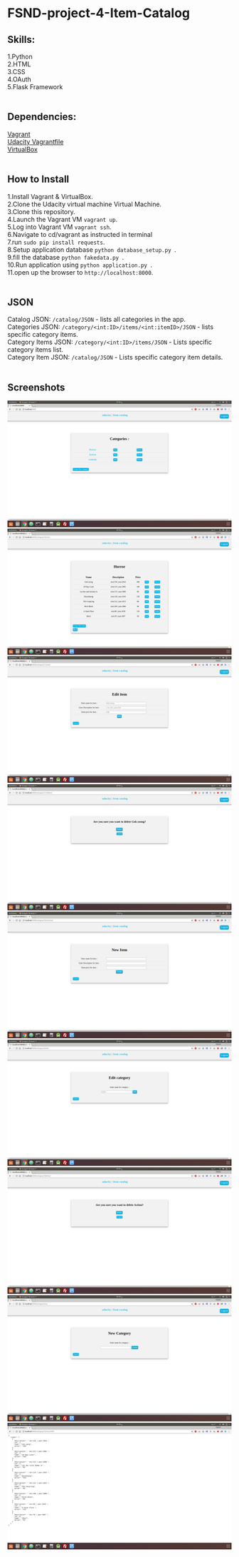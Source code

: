 # FSND-project-4-Item-Catalog

## Skills:
1.Python <br />
2.HTML <br />
3.CSS <br />
4.OAuth <br />
5.Flask Framework<br />
<br />
## Dependencies:
[Vagrant](https://www.vagrantup.com/)<br />
[Udacity Vagrantfile](https://github.com/udacity/fullstack-nanodegree-vm)<br />
[VirtualBox](https://www.virtualbox.org/wiki/Downloads)<br />
<br />
## How to Install
1.Install Vagrant & VirtualBox.<br />
2.Clone the Udacity virtual machine Virtual Machine.<br />
3.Clone this repository.<br />
4.Launch the Vagrant VM ```vagrant up```.<br />
5.Log into Vagrant VM ```vagrant ssh```.<br />
6.Navigate to cd/vagrant as instructed in terminal<br />
7.run ``` sudo pip install requests ```.<br />
8.Setup application database ```python database_setup.py ```.<br />
9.fill the database ```python fakedata.py ```.<br />
10.Run application using ```python application.py ```.<br />
11.open up the browser to ```http://localhost:8000```.<br />
<br />
## JSON
Catalog JSON: ```/catalog/JSON``` - lists all categories in the app.<br />
Categories JSON: ```/category/<int:ID>/items/<int:itemID>/JSON``` - lists specific category items.<br />
Category Items JSON: ```/category/<int:ID>/items/JSON``` - Lists specific category items list.<br />
Category Item JSON: ```/catalog/JSON``` - Lists specific category item details.<br />
<br />
## Screenshots
<img src="/screenshots/1.png">
<img src="/screenshots/2.png">
<img src="/screenshots/3.png">
<img src="/screenshots/4.png">
<img src="/screenshots/5.png">
<img src="/screenshots/6.png">
<img src="/screenshots/7.png">
<img src="/screenshots/8.png">
<img src="/screenshots/9.png">
